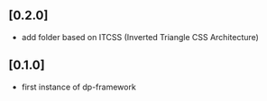 ## [0.2.0]

- add folder based on ITCSS (Inverted Triangle CSS Architecture)

## [0.1.0]

- first instance of dp-framework
